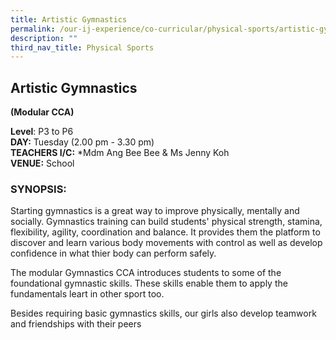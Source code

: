 ```yaml
---
title: Artistic Gymnastics
permalink: /our-ij-experience/co-curricular/physical-sports/artistic-gymnastics/
description: ""
third_nav_title: Physical Sports
---
```

## Artistic Gymnastics


**(Modular CCA)**

  

**Level**: P3 to P6<br>
**DAY:**&nbsp;Tuesday (2.00 pm - 3.30 pm)<br>
**TEACHERS I/C:**&nbsp;\*Mdm Ang Bee Bee &amp; Ms Jenny Koh<br>
**VENUE:**&nbsp;School

### SYNOPSIS:


Starting gymnastics is a great way to improve physically, mentally and socially. Gymnastics training can build students' physical strength, stamina, flexibility, agility, coordination and balance. It provides them the platform to discover and learn various body movements with control as well as develop confidence in what thier body can perform safely.

The modular Gymnastics CCA introduces students to some of the foundational gymnastic skills. These skills enable them to apply the fundamentals leart in other sport too.

Besides requiring basic gymnastics skills, our girls also develop teamwork and friendships with their peers

